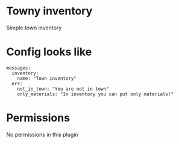 # Towny inventory
Simple town inventory

# Config looks like

```
messages:
  inventory:
    name: "Town inventory"
  err:
    not_in_town: "You are not in town"
    only_materials: "In inventory you can put only materials!"
```

# Permissions

No permissions in this plugin

